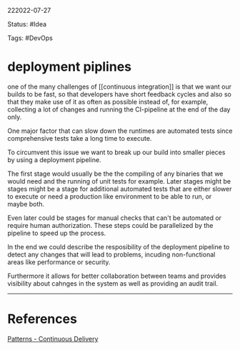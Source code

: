 222022-07-27

Status: #Idea

Tags: #DevOps 

# deployment piplines

one of the many challenges of [[continuous integration]] is that we want our builds to be fast, so that developers have short feedback cycles and also so that they make use of it as often as possible instead of, for example, collecting a lot of changes and running the CI-pipeline at the end of the day only.

One major factor that can slow down the runtimes are automated tests since comprehensive tests take a long time to execute.

To circumvent this issue we want to break up our build into smaller pieces by using a deployment pipeline.

The first stage would usually be the the compiling of any binaries that we would need and the running of unit tests for example. Later stages might be stages might be a stage for additional automated tests that are either slower to execute or need a production like environment to be able to run, or maybe both. 

Even later could be stages for manual checks that can't be automated or require human authorization. These steps could be parallelized by the pipeline to speed up the process.

In the end we could describe the resposibility of the deployment pipeline to detect any changes that will lead to problems, incuding non-functional areas like performance or security. 

Furthermore it allows for better collaboration between teams and provides visibility about cahnges in the system as well as providing an audit trail.



___
# References
[Patterns - Continuous Delivery](https://continuousdelivery.com/implementing/patterns/#the-deployment-pipeline)
